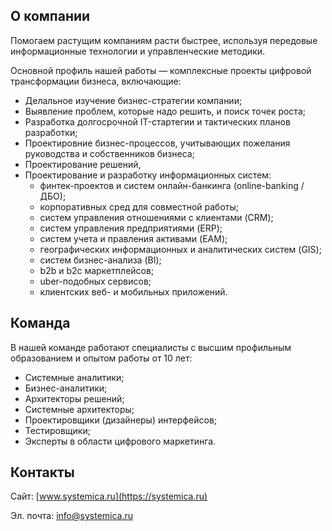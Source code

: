 ## О компании

Помогаем растущим компаниям расти быстрее, используя передовые информационные технологии и управленческие методики. 

Основной профиль нашей работы — комплексные проекты цифровой трансформации бизнеса, включающие:

*   Делальное изучение бизнес-стратегии компании;
*   Выявление проблем, которые надо решить, и поиск точек роста;
*   Разработка долгосрочной IT-стартегии и тактических планов разработки;
*   Проектировние бизнес-процессов, учитывающих пожелания руководства и собственников бизнеса;
*   Проектирование решений,
*   Проектирование и разработку информационных систем:
    *   финтек-проектов и систем онлайн-банкинга (online-banking / ДБО);
    *   корпоративных сред для совместной работы;
    *   систем управления отношениями с клиентами (CRM);
    *   систем управления предприятиями (ERP);
    *   систем учета и правления активами (EAM);
    *   географических информационных и аналитических систем (GIS);
    *   систем бизнес-анализа (BI);
    *   b2b и b2c маркетплейсов;
    *   uber-подобных сервисов;
    *   клиентских веб- и мобильных приложений.

## Команда
В нашей команде работают специалисты с высшим профильным образованием и опытом работы от 10 лет:
*   Системные аналитики;
*   Бизнес-аналитики;
*   Архитекторы решений;
*   Системные архитекторы;
*   Проектировщики (дизайнеры) интерфейсов;
*   Тестировщики;
*   Эксперты в области цифрового маркетинга.

## Контакты

Сайт: [www.systemica.ru](https://systemica.ru)

Эл. почта: [info@systemica.ru](mailto:info@systemica.ru)
